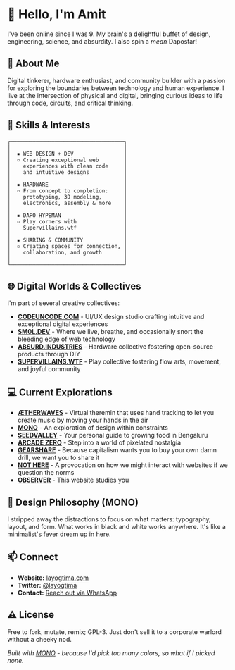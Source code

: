# 👋 Hello, I'm Amit

I've been online since I was 9. My brain's a delightful buffet of design, engineering, science, and absurdity. I also spin a _mean_ Dapostar!

## 🚀 About Me

Digital tinkerer, hardware enthusiast, and community builder with a passion for exploring the boundaries between technology and human experience. I live at the intersection of physical and digital, bringing curious ideas to life through code, circuits, and critical thinking.

## 🔧 Skills & Interests

```
┌────────────────────────────────────┐
│                                    │
│  ▪ WEB DESIGN + DEV                │
│  ▫ Creating exceptional web        │
│    experiences with clean code     │
│    and intuitive designs           │
│                                    │
│  ▪ HARDWARE                        │
│  ▫ From concept to completion:     │
│    prototyping, 3D modeling,       │
│    electronics, assembly & more    │
│                                    │
│  ▪ DAPO HYPEMAN                    │
│  ▫ Play corners with               │
│    Supervillains.wtf               │
│                                    │
│  ▪ SHARING & COMMUNITY             │
│  ▫ Creating spaces for connection, │
│    collaboration, and growth       │
│                                    │
└────────────────────────────────────┘
```

## 🌐 Digital Worlds & Collectives

I'm part of several creative collectives:

- **[CODEUNCODE.COM](https://codeuncode.com/)** - UI/UX design studio crafting intuitive and exceptional digital experiences
- **[SM0L.DEV](https://sm0l.dev/)** - Where we live, breathe, and occasionally snort the bleeding edge of web technology
- **[ABSURD.INDUSTRIES](https://absurd.industries/)** - Hardware collective fostering open-source products through DIY
- **[SUPERVILLAINS.WTF](https://supervillains.wtf/)** - Play collective fostering flow arts, movement, and joyful community

## 💻 Current Explorations

- **[ÆTHERWAVES](https://layogtima.com/mono/)** - Virtual theremin that uses hand tracking to let you create music by moving your hands in the air
- **[MONO](https://layogtima.com/mono/)** - An exploration of design within constraints
- **[SEEDVALLEY](https://seeds.layogtima.com)** - Your personal guide to growing food in Bengaluru
- **[ARCADE ZERO](http://arcade.sm0l.dev/)** - Step into a world of pixelated nostalgia
- **[GEARSHARE](https://layogtima.github.io/gearshare/)** - Because capitalism wants you to buy your own damn drill, we want you to share it
- **[NOT HERE](https://layogtima.com/not)** - A provocation on how we might interact with websites if we question the norms
- **[OBSERVER](https://layogtima.com/observer/)** - This website studies you

## 🤔 Design Philosophy (MONO)

I stripped away the distractions to focus on what matters: typography, layout, and form. What works in black and white works anywhere. It's like a minimalist's fever dream up in here.

## 📫 Connect

- **Website:** [layogtima.com](https://layogtima.com)
- **Twitter:** [@layogtima](https://twitter.com/layogtima)
- **Contact:** [Reach out via WhatsApp](https://wa.me/+919892836471)

## ⚠ License

Free to fork, mutate, remix; GPL-3. Just don't sell it to a corporate warlord without a cheeky nod.

_Built with [MONO](https://layogtima.com/mono/) - because I'd pick too many colors, so what if I picked none._
